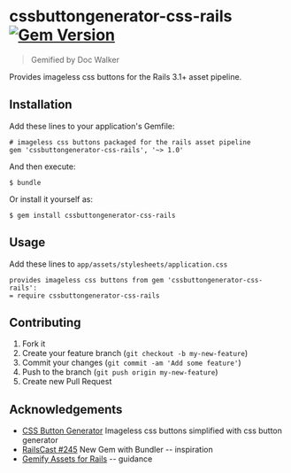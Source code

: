 # cssbuttongenerator-css-rails [![Gem Version](https://badge.fury.io/rb/cssbuttongenerator-css-rails.png)](http://badge.fury.io/rb/cssbuttongenerator-css-rails)

> Gemified by Doc Walker

Provides imageless css buttons for the Rails 3.1+ asset pipeline.

## Installation

Add these lines to your application's Gemfile:

    # imageless css buttons packaged for the rails asset pipeline
    gem 'cssbuttongenerator-css-rails', '~> 1.0'

And then execute:

    $ bundle

Or install it yourself as:

    $ gem install cssbuttongenerator-css-rails

## Usage

Add these lines to `app/assets/stylesheets/application.css`

    provides imageless css buttons from gem 'cssbuttongenerator-css-rails':
    = require cssbuttongenerator-css-rails

## Contributing

1. Fork it
2. Create your feature branch (`git checkout -b my-new-feature`)
3. Commit your changes (`git commit -am 'Add some feature'`)
4. Push to the branch (`git push origin my-new-feature`)
5. Create new Pull Request

## Acknowledgements

- [CSS Button Generator](http://www.cssbuttongenerator.com) Imageless css buttons simplified with css button generator
- [RailsCast #245](http://railscasts.com/episodes/245-new-gem-with-bundler) New Gem with Bundler -- inspiration
- [Gemify Assets for Rails](http://prioritized.net/blog/gemify-assets-for-rails/) -- guidance
